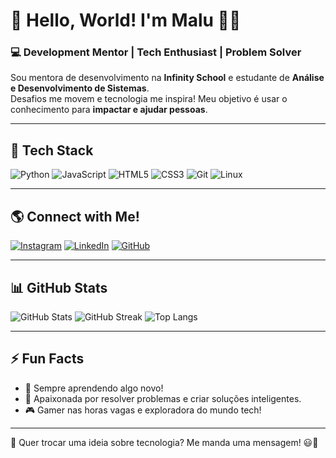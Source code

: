 # 👋 Hello, World! I'm Malu 🖖🏼  
### 💻 Development Mentor | Tech Enthusiast | Problem Solver  

Sou mentora de desenvolvimento na **Infinity School** e estudante de **Análise e Desenvolvimento de Sistemas**.  
Desafios me movem e tecnologia me inspira! Meu objetivo é usar o conhecimento para **impactar e ajudar pessoas**.  

---

## 🚀 Tech Stack  
![Python](https://img.shields.io/badge/python-3670A0?style=for-the-badge&logo=python&logoColor=ffdd54)  ![JavaScript](https://img.shields.io/badge/javascript-%23323330.svg?style=for-the-badge&logo=javascript&logoColor=%23F7DF1E)  ![HTML5](https://img.shields.io/badge/html5-%23E34F26.svg?style=for-the-badge&logo=html5&logoColor=white) ![CSS3](https://img.shields.io/badge/css3-%231572B6.svg?style=for-the-badge&logo=css3&logoColor=white)  ![Git](https://img.shields.io/badge/Git-%23F05032.svg?style=for-the-badge&logo=git&logoColor=white)  ![Linux](https://img.shields.io/badge/Linux-%23FCC624.svg?style=for-the-badge&logo=linux&logoColor=black)  

---

## 🌎 Connect with Me!  
[![Instagram](https://img.shields.io/badge/Instagram-%23E4405F.svg?style=for-the-badge&logo=Instagram&logoColor=white)](https://instagram.com/malufreits)  [![LinkedIn](https://img.shields.io/badge/LinkedIn-%230077B5.svg?style=for-the-badge&logo=linkedin&logoColor=white)](https://linkedin.com/in/malufreitasdev)  [![GitHub](https://img.shields.io/badge/GitHub-%23121011.svg?style=for-the-badge&logo=github&logoColor=white)](https://github.com/malufreits)  

---

## 📊 GitHub Stats  
![GitHub Stats](https://github-readme-stats.vercel.app/api?username=malufreits&theme=dark&hide_border=false&include_all_commits=false&count_private=false)  ![GitHub Streak](https://github-readme-streak-stats.herokuapp.com/?user=malufreits&theme=dark&hide_border=false)  ![Top Langs](https://github-readme-stats.vercel.app/api/top-langs/?username=malufreits&theme=dark&hide_border=false&include_all_commits=false&count_private=false&layout=compact)  

---

## ⚡ Fun Facts  
- 🌱 Sempre aprendendo algo novo!  
- 🧠 Apaixonada por resolver problemas e criar soluções inteligentes.  
- 🎮 Gamer nas horas vagas e exploradora do mundo tech!  

---

💬 Quer trocar uma ideia sobre tecnologia? Me manda uma mensagem! 😃🚀  

